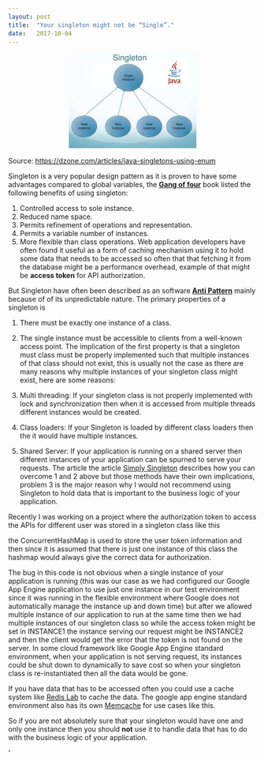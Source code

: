 ```yaml
---
layout:	post
title:	"Your singleton might not be “Single”."
date:	2017-10-04
---
```


<p align="center">
 <img src="img/0CAvq1Jb3ynFuSwnG.png" alt="Singleton Diagram">
</p>
 

Source: <https://dzone.com/articles/java-singletons-using-enum>[](https://en.wikipedia.org/wiki/Singleton_pattern)
 
 Singleton is a very popular design pattern as it is proven to have some advantages compared to global variables, 
 the [**Gang of four**](https://en.wikipedia.org/wiki/Design_Patterns) 
 book listed the following benefits of using singleton:

1. Controlled access to sole instance.
2. Reduced name space.
3. Permits refinement of operations and representation.
4. Permits a variable number of instances.
5. More flexible than class operations.
Web application developers have often found it useful as a form of caching mechanism using it to hold some data that
 needs to be accessed so often that that fetching it from the database might be a performance overhead, 
 example of that might be **access token** for API authorization.

But Singleton have often been described as an software
 [**Anti Pattern**](https://en.wikipedia.org/wiki/Anti-pattern#Software_design) 
 mainly because of of its unpredictable nature. The primary properties of a singleton is

1. There must be exactly one instance of a class.
2. The single instance must be accessible to clients from a well-known access point.
The implication of the first property is that a singleton must class must be properly implemented such that 
multiple instances of that class should not exist, this is usually not the case as there are many reasons 
why multiple instances of your singleton class might exist, here are some reasons:

1. Multi threading: If your singleton class is not properly implemented with lock and synchronization then when 
it is accessed from multiple threads different instances would be created.
2. Class loaders: If your Singleton is loaded by different class loaders then the it would have multiple instances.
3. Shared Server: If your application is running on a shared server then different instances of your application can 
be spurned to serve your requests.
The article the article [Simply Singleton](https://www.javaworld.com/article/2073352/core-java/simply-singleton.html) 
describes how you can overcome 1 and 2 above but those methods have their own implications, problem 3 is the major 
reason why I would not recommend using Singleton to hold data that is important to the business logic of your application.

Recently I was working on a project where the authorization token to access the APIs for different user was stored 
in a singleton class like this

the ConcurrentHashMap is used to store the user token information and then since it is assumed that there is just
 one instance of this class the hashmap would always give the correct data for authorization.

The bug in this code is not obvious when a single instance of your application is running (this was our case as 
we had configured our Google App Engine application to use just one instance in our test environment since it
was running in the flexible environment where Google does not automatically manage the instance up and down time)
but after we allowed multiple instance of our application to run at the same time then we had multiple instances
of our singleton class so while the access token might be set in INSTANCE1 the instance serving our request might 
be INSTANCE2 and then the client would get the error that the token is not found on the server. 
In some cloud framework like Google App Engine standard environment, when your application is 
not serving request, its instances could be shut down to dynamically 
to save cost so when your singleton class is re-instantiated then all the data would be gone.

If you have data that has to be accessed often you could use a cache system like 
[Redis Lab](https://redislabs.com/lp/memcached-java/) to cache the data. 
The google app engine standard environment also has its own 
[Memcache](https://cloud.google.com/appengine/docs/standard/python/memcache/) for use cases like this.

So if you are not absolutely sure that your singleton would have one and only one instance then you should **not** use
 it to handle data that has to do with the business logic of your application.

'